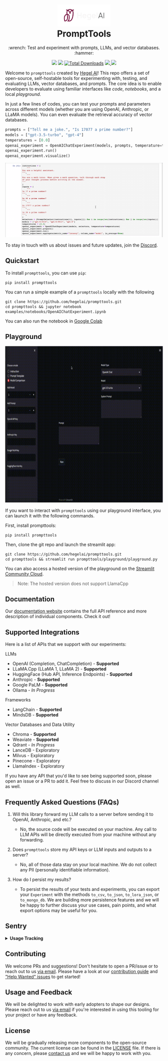 <h1 align="center">
 <a href="https://hegel-ai.com"><img src="img/hegel_ai_logo.svg" width="" height="70"></a>
 <br>
 PromptTools
</h1>
<p align="center">
:wrench: Test and experiment with prompts, LLMs, and vector databases. :hammer:
<p align="center">
  <a href="http://prompttools.readthedocs.io/"><img src="https://img.shields.io/badge/View%20Documentation-Docs-yellow"></a>
  <a href="https://discord.gg/7KeRPNHGdJ"><img src="https://img.shields.io/badge/Join%20our%20community-Discord-blue"></a>
  <a href="https://pepy.tech/project/prompttools" target="_blank"><img src="https://pepy.tech/badge/prompttools" alt="Total Downloads"/></a>
  <a href="https://github.com/hegelai/prompttools">
      <img src="https://img.shields.io/github/stars/hegelai/prompttools" />
  </a>
  <a href="https://twitter.com/hegel_ai"><img src="https://img.shields.io/twitter/follow/Hegel_AI?style=social"></a>
</p>


Welcome to `prompttools` created by [Hegel AI](https://hegel-ai.com/)! This repo offers a set of open-source, self-hostable tools for experimenting with, testing, and evaluating LLMs, vector databases, and prompts. The core idea is to enable developers to evaluate using familiar interfaces like _code_, _notebooks_, and a local _playground_.

In just a few lines of codes, you can test your prompts and parameters across different models (whether you are using
OpenAI, Anthropic, or LLaMA models). You can even evaluate the retrieval accuracy of vector databases.

```python
prompts = ["Tell me a joke.", "Is 17077 a prime number?"]
models = ["gpt-3.5-turbo", "gpt-4"]
temperatures = [0.0]
openai_experiment = OpenAIChatExperiment(models, prompts, temperature=temperatures)
openai_experiment.run()
openai_experiment.visualize()
```


![image](img/demo.gif)

To stay in touch with us about issues and future updates, join the [Discord](https://discord.gg/7KeRPNHGdJ).

## Quickstart

To install `prompttools`, you can use `pip`:

```
pip install prompttools
```

You can run a simple example of a `prompttools` locally with the following

```
git clone https://github.com/hegelai/prompttools.git
cd prompttools && jupyter notebook examples/notebooks/OpenAIChatExperiment.ipynb
```

You can also run the notebook in [Google Colab](https://colab.research.google.com/drive/1YVcpBew8EqbhXFN8P5NaFrOIqc1FKWeS?usp=sharing)

## Playground

<p align="center">
  <img src="img/playground.gif" width="1000" height="500">
</p>

If you want to interact with `prompttools` using our playground interface, you can launch it with the following commands.

First, install prompttools:

```
pip install prompttools
```

Then, clone the git repo and launch the streamlit app:

```
git clone https://github.com/hegelai/prompttools.git
cd prompttools && streamlit run prompttools/playground/playground.py
```

You can also access a hosted version of the playground on the [Streamlit Community Cloud](https://prompttools.streamlit.app/).

> Note: The hosted version does not support LlamaCpp

## Documentation

Our [documentation website](https://prompttools.readthedocs.io/en/latest/index.html) contains the full API reference
and more description of individual components. Check it out!

## Supported Integrations

Here is a list of APIs that we support with our experiments:

LLMs
- OpenAI (Completion, ChatCompletion) - **Supported**
- LLaMA.Cpp (LLaMA 1, LLaMA 2) - **Supported**
- HuggingFace (Hub API, Inference Endpoints) - **Supported**
- Anthropic - **Supported**
- Google PaLM - **Supported**
- Ollama - _In Progress_

Frameworks
- LangChain - **Supported**
- MindsDB - **Supported**

Vector Databases and Data Utility
- Chroma - **Supported**
- Weaviate - **Supported**
- Qdrant - _In Progress_
- LanceDB - Exploratory
- Milvus - Exploratory
- Pinecone - Exploratory
- LlamaIndex - Exploratory

If you have any API that you'd like to see being supported soon, please open an issue or
a PR to add it. Feel free to discuss in our Discord channel as well.

## Frequently Asked Questions (FAQs)

1. Will this library forward my LLM calls to a server before sending it to OpenAI, Anthropic, and etc.?
    - No, the source code will be executed on your machine. Any call to LLM APIs will be directly executed from your machine without any forwarding.

2. Does `prompttools` store my API keys or LLM inputs and outputs to a server?
    - No, all of those data stay on your local machine. We do not collect any PII (personally identifiable information).

3. How do I persist my results?
   -  To persist the results of your tests and experiments, you can export your `Experiment` with the methods `to_csv`,
      `to_json`, `to_lora_json`, or `to_mongo_db`. We are building more persistence features and we will be happy to further discuss your use cases, pain points, and what export
      options may be useful for you.

## Sentry
<details>
  <summary><b>Usage Tracking</b></summary>

Since we are changing our API rapidly, there are some errors caused by our negligence or out of date documentation.
To improve user experience, we collect data from normal package usage that helps us understand the
errors that are raised. This data is collected and sent to [Sentry](https://sentry.io/),
a third-party error tracking service, commonly used in open-source softwares. It only logs this library's own actions.

You can easily opt-out by defining an environment variable called `SENTRY_OPT_OUT`.

</details>

## Contributing

We welcome PRs and suggestions! Don't hesitate to open a PR/issue or to reach out to us [via email](mailto:team@hegel-ai.com).
Please have a look at our [contribution guide](CONTRIBUTING.md) and
["Help Wanted" issues](https://github.com/hegelai/prompttools/issues?q=is%3Aopen+is%3Aissue+label%3A%22help+wanted%22) to get started!

## Usage and Feedback

We will be delighted to work with early adopters to shape our designs. Please reach out to us [via email](mailto:team@hegel-ai.com) if you're
interested in using this tooling for your project or have any feedback.

## License

We will be gradually releasing more components to the open-source community. The current license can be found in the  [LICENSE](LICENSE) file. If there is any concern, please [contact us](mailto:eam@hegel-ai.com) and we will be happy to work with you.
